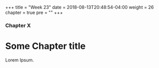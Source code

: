 +++
title = "Week 23"
date = 2018-08-13T20:48:54-04:00
weight = 26
chapter = true
pre = "<b></b>"
+++

### Chapter X

# Some Chapter title

Lorem Ipsum.